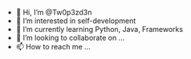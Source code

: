 - 👋 Hi, I’m @Tw0p3zd3n
- 👀 I’m interested in self-development
- 🌱 I’m currently learning Python, Java, Frameworks
- 💞️ I’m looking to collaborate on ...
- 📫 How to reach me ...

<!---
Tw0p3zd3n/Tw0p3zd3n is a ✨ special ✨ repository because its `README.md` (this file) appears on your GitHub profile.
You can click the Preview link to take a look at your changes.
--->
